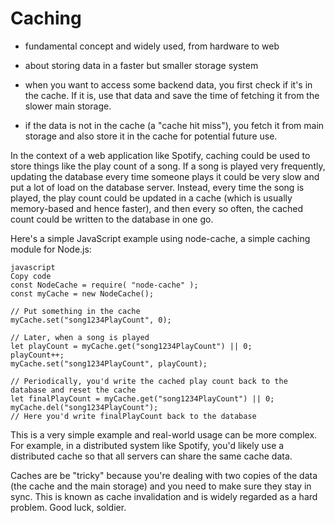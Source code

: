 # Caching

-   fundamental concept and widely used, from hardware to web

-   about storing data in a faster but smaller storage system

-   when you want to access some backend data, you first check if it's in the cache. If it is, use that data and save the time of fetching it from the slower main storage.

-   if the data is not in the cache (a "cache hit miss"), you fetch it from main storage and also store it in the cache for potential future use.

In the context of a web application like Spotify, caching could be used to store things like the play count of a song. If a song is played very frequently, updating the database every time someone plays it could be very slow and put a lot of load on the database server. Instead, every time the song is played, the play count could be updated in a cache (which is usually memory-based and hence faster), and then every so often, the cached count could be written to the database in one go.

Here's a simple JavaScript example using node-cache, a simple caching module for Node.js:

```
javascript
Copy code
const NodeCache = require( "node-cache" );
const myCache = new NodeCache();

// Put something in the cache
myCache.set("song1234PlayCount", 0);

// Later, when a song is played
let playCount = myCache.get("song1234PlayCount") || 0;
playCount++;
myCache.set("song1234PlayCount", playCount);

// Periodically, you'd write the cached play count back to the database and reset the cache
let finalPlayCount = myCache.get("song1234PlayCount") || 0;
myCache.del("song1234PlayCount");
// Here you'd write finalPlayCount back to the database
```

This is a very simple example and real-world usage can be more complex. For example, in a distributed system like Spotify, you'd likely use a distributed cache so that all servers can share the same cache data.

Caches are be "tricky" because you're dealing with two copies of the data (the cache and the main storage) and you need to make sure they stay in sync. This is known as cache invalidation and is widely regarded as a hard problem. Good luck, soldier.
